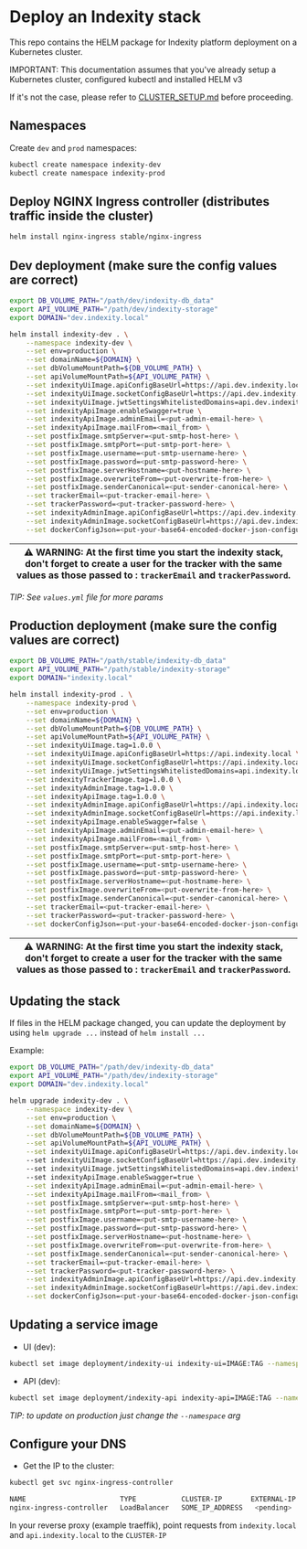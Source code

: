 # Deploy an Indexity stack

This repo contains the HELM package for Indexity platform deployment on a Kubernetes cluster.

IMPORTANT: This documentation assumes that you've already setup a Kubernetes cluster, configured kubectl and installed HELM v3

If it's not the case, please refer to [CLUSTER_SETUP.md](./CLUSTER_SETUP.md) before proceeding.

## Namespaces

Create `dev` and `prod` namespaces:

```bash
kubectl create namespace indexity-dev
kubectl create namespace indexity-prod
```

## Deploy NGINX Ingress controller (distributes traffic inside the cluster)

```bash
helm install nginx-ingress stable/nginx-ingress
```

## Dev deployment (make sure the config values are correct)

```bash
export DB_VOLUME_PATH="/path/dev/indexity-db_data"
export API_VOLUME_PATH="/path/dev/indexity-storage"
export DOMAIN="dev.indexity.local"

helm install indexity-dev . \
    --namespace indexity-dev \
    --set env=production \
    --set domainName=${DOMAIN} \
    --set dbVolumeMountPath=${DB_VOLUME_PATH} \
    --set apiVolumeMountPath=${API_VOLUME_PATH} \
    --set indexityUiImage.apiConfigBaseUrl=https://api.dev.indexity.local \
    --set indexityUiImage.socketConfigBaseUrl=https://api.dev.indexity.local \
    --set indexityUiImage.jwtSettingsWhitelistedDomains=api.dev.indexity.local \
    --set indexityApiImage.enableSwagger=true \
    --set indexityApiImage.adminEmail=<put-admin-email-here> \
    --set indexityApiImage.mailFrom=<mail_from> \
    --set postfixImage.smtpServer=<put-smtp-host-here> \
    --set postfixImage.smtpPort=<put-smtp-port-here> \
    --set postfixImage.username=<put-smtp-username-here> \
    --set postfixImage.password=<put-smtp-password-here> \
    --set postfixImage.serverHostname=<put-hostname-here> \
    --set postfixImage.overwriteFrom=<put-overwrite-from-here> \
    --set postfixImage.senderCanonical=<put-sender-canonical-here> \
    --set trackerEmail=<put-tracker-email-here> \
    --set trackerPassword=<put-tracker-password-here> \
    --set indexityAdminImage.apiConfigBaseUrl=https://api.dev.indexity.local \
    --set indexityAdminImage.socketConfigBaseUrl=https://api.dev.indexity.local \
    --set dockerConfigJson=<put-your-base64-encoded-docker-json-configuration-here>
```

| :warning: **WARNING**: At the first time you start the indexity stack, don't forget to create a user for the tracker with the same values as those passed to : `trackerEmail` and `trackerPassword`. |
| --- |

*TIP: See `values.yml` file for more params*

## Production deployment (make sure the config values are correct)

```bash
export DB_VOLUME_PATH="/path/stable/indexity-db_data"
export API_VOLUME_PATH="/path/stable/indexity-storage"
export DOMAIN="indexity.local"

helm install indexity-prod . \
    --namespace indexity-prod \
    --set env=production \
    --set domainName=${DOMAIN} \
    --set dbVolumeMountPath=${DB_VOLUME_PATH} \
    --set apiVolumeMountPath=${API_VOLUME_PATH} \
    --set indexityUiImage.tag=1.0.0 \
    --set indexityUiImage.apiConfigBaseUrl=https://api.indexity.local \
    --set indexityUiImage.socketConfigBaseUrl=https://api.indexity.local \
    --set indexityUiImage.jwtSettingsWhitelistedDomains=api.indexity.local \
    --set indexityTrackerImage.tag=1.0.0 \
    --set indexityAdminImage.tag=1.0.0 \
    --set indexityApiImage.tag=1.0.0 \
    --set indexityAdminImage.apiConfigBaseUrl=https://api.indexity.local \
    --set indexityAdminImage.socketConfigBaseUrl=https://api.indexity.local \
    --set indexityApiImage.enableSwagger=false \
    --set indexityApiImage.adminEmail=<put-admin-email-here> \
    --set indexityApiImage.mailFrom=<mail_from> \
    --set postfixImage.smtpServer=<put-smtp-host-here> \
    --set postfixImage.smtpPort=<put-smtp-port-here> \
    --set postfixImage.username=<put-smtp-username-here> \
    --set postfixImage.password=<put-smtp-password-here> \
    --set postfixImage.serverHostname=<put-hostname-here> \
    --set postfixImage.overwriteFrom=<put-overwrite-from-here> \
    --set postfixImage.senderCanonical=<put-sender-canonical-here> \
    --set trackerEmail=<put-tracker-email-here> \
    --set trackerPassword=<put-tracker-password-here> \
    --set dockerConfigJson=<put-your-base64-encoded-docker-json-configuration-here>
```

| :warning: **WARNING**: At the first time you start the indexity stack, don't forget to create a user for the tracker with the same values as those passed to : `trackerEmail` and `trackerPassword`. |
| --- |

## Updating the stack

If files in the HELM package changed, you can update the deployment by using `helm upgrade ...` instead of `helm install ...`

Example:

```bash
export DB_VOLUME_PATH="/path/dev/indexity-db_data"
export API_VOLUME_PATH="/path/dev/indexity-storage"
export DOMAIN="dev.indexity.local"

helm upgrade indexity-dev . \
    --namespace indexity-dev \
    --set env=production \
    --set domainName=${DOMAIN} \
    --set dbVolumeMountPath=${DB_VOLUME_PATH} \
    --set apiVolumeMountPath=${API_VOLUME_PATH} \
    --set indexityUiImage.apiConfigBaseUrl=https://api.dev.indexity.local
    --set indexityUiImage.socketConfigBaseUrl=https://api.dev.indexity.local
    --set indexityUiImage.jwtSettingsWhitelistedDomains=api.dev.indexity.local
    --set indexityApiImage.enableSwagger=true \
    --set indexityApiImage.adminEmail=<put-admin-email-here> \
    --set indexityApiImage.mailFrom=<mail_from> \
    --set postfixImage.smtpServer=<put-smtp-host-here> \
    --set postfixImage.smtpPort=<put-smtp-port-here> \
    --set postfixImage.username=<put-smtp-username-here> \
    --set postfixImage.password=<put-smtp-password-here> \
    --set postfixImage.serverHostname=<put-hostname-here> \
    --set postfixImage.overwriteFrom=<put-overwrite-from-here> \
    --set postfixImage.senderCanonical=<put-sender-canonical-here> \
    --set trackerEmail=<put-tracker-email-here> \
    --set trackerPassword=<put-tracker-password-here> \
    --set indexityAdminImage.apiConfigBaseUrl=https://api.dev.indexity.local \
    --set indexityAdminImage.socketConfigBaseUrl=https://api.dev.indexity.local \
    --set dockerConfigJson=<put-your-base64-encoded-docker-json-configuration-here>
```

## Updating a service image

- UI (dev):

```bash
kubectl set image deployment/indexity-ui indexity-ui=IMAGE:TAG --namespace indexity-dev
```

- API (dev):

```bash
kubectl set image deployment/indexity-api indexity-api=IMAGE:TAG --namespace indexity-dev
```

*TIP: to update on production just change the `--namespace` arg*

## Configure your DNS

- Get the IP to the cluster:

```bash
kubectl get svc nginx-ingress-controller
```

```bash
NAME                       TYPE           CLUSTER-IP       EXTERNAL-IP   PORT(S)                      AGE
nginx-ingress-controller   LoadBalancer   SOME_IP_ADDRESS   <pending>     80:30580/TCP,443:30074/TCP   26m
```

In your reverse proxy (example traeffik), point requests from `indexity.local` and `api.indexity.local` to the `CLUSTER-IP`
